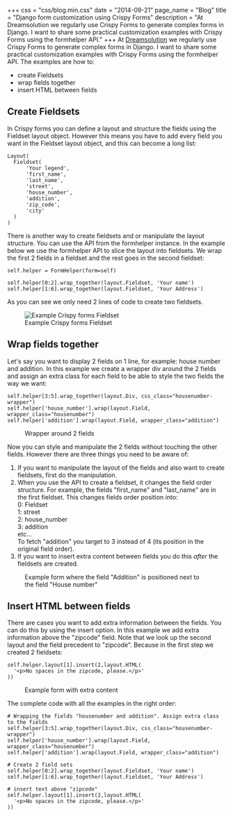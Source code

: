 +++
css = "css/blog.min.css"
date = "2014-09-21"
page_name = "Blog"
title = "Django form customization using Crispy Forms"
description = "At Dreamsolution we regularly use Crispy Forms to generate  complex forms in Django. I want to share some practical customization examples with Crispy Forms using the formhelper API."
+++
  At <a href="http://www.dreamsolution.nl">Dreamsolution</a> we regularly use Crispy Forms to generate
    complex forms in Django. I want to share some practical customization examples
    with Crispy Forms using the formhelper API. The examples are how to:
  <ul>
      <li>create Fieldsets</li>
      <li>wrap fields together</li>
      <li>insert HTML between fields</li>
  </ul>
<h2>Create Fieldsets</h2>
<p>
  In Crispy forms you can define a layout and structure the fields using
  the Fieldset layout object. However this means you have to add every field
  you want in the Fieldset layout object, and this can become a long list:
</p>

<pre class="python" rel="Python"><code>Layout(
  Fieldset(
      <span class="string">'Your legend'</span>,
      <span class="string">'first_name'</span>,
      <span class="string">'last_name'</span>,
      <span class="string">'street'</span>,
      <span class="string">'house_number'</span>,
      <span class="string">'addition'</span>,
      <span class="string">'zip_code'</span>,
      <span class="string">'city'</span>
  )
)</code></pre>

<p>
  There is another way to create fieldsets and or manipulate the layout structure.
  You can use the API from the formhelper instance. In the example below we
  use the formhelper API to slice the layout into fieldsets. We wrap the first 2 fields in
  a fieldset and the rest goes in the second fieldset:
</p>

<pre class="python" rel="Python"><code><span class="statement">self</span>.helper = FormHelper(form=<span class="statement">self</span>)

<span class="statement">self</span>.helper[<span class="number">0</span>:<span class="number">2</span>].wrap_together(layout.Fieldset, <span class="string">'Your name'</span>)
<span class="statement">self</span>.helper[<span class="number">1</span>:<span class="number">6</span>].wrap_together(layout.Fieldset, <span class="string">'Your Address'</span>)
</code></pre>

<p>As you can see we only need 2 lines of code to create two fieldsets.</p>

<figure>
  <img src="/img/crispy-fieldsets.png" alt="Example Crispy forms Fieldset">
  <figcaption>Example Crispy forms Fieldset</figcaption>
</figure>

<h2>Wrap fields together</h2>
<p>
  Let's say you want to display 2 fields on 1 line, for example:
  house number and addition. In this example we create a wrapper div around the
  2 fields and assign an extra class for each field to be able to style the
  two fields the way we want:
</p>

<pre class="python" rel="Python"><code><span class="statement">self</span>.helper[<span class="number">3</span>:<span class="number">5</span>].wrap_together(layout.Div, <span class="crispy-attribute">css_class</span>=<span class="string">"housenumber-wrapper"</span>)
<span class="statement">self</span>.helper[<span class="string">'house_number'</span>].wrap(layout.Field, <span class="crispy-attribute">wrapper_class</span>=<span class="string">"housenumber"</span>)
<span class="statement">self</span>.helper[<span class="string">'addition'</span>].wrap(layout.Field, <span class="crispy-attribute">wrapper_class</span>=<span class="string">"addition"</span>)
</code></pre>

<figure>
  <img src="/img/crispy-field-manipulation-code.png" alt="">
  <figcaption>Wrapper around 2 fields</figcaption>
</figure>

<p>
Now you can style and manipulate the 2 fields without touching the other fields. However there are three things you need to be aware of:
</p>
<ol>
  <li>
    If you want to manipulate the layout of the fields and also want to
    create fieldsets, first do the manipulation.
  </li>
  <li>
    When you use the API to create a fieldset, it changes the field order structure.
    For example, the fields "first_name" and "last_name" are in the first fieldset. This changes fields order position into:
    <br>
     0: Fieldset <br>
     1: street <br>
     2: house_number <br>
     3: addition <br>
     etc... <br>
     To fetch "addition" you target to 3 instead of 4 (its position in the original field order).
  </li>
  <li>
    If you want to insert extra content between fields you do this
    <i>after</i> the fieldsets are created.
  </li>
</ol>
<figure>
    <img src="/img/crispy-field-manipulation.png" alt="">
    <figcaption>Example form where the field "Addition" is positioned next to the field "House number"</figcaption>
</figure>
<h2>Insert HTML between fields</h2>
<p>
  There are cases you want to add extra information between the fields.
  You can do this by using the insert option. In this example we
  add extra information above the "zipcode" field. Note that we look up the
  second layout and the field precedent to "zipcode". Because in the first
  step we created 2 fieldsets:
</p>

<pre class="python" rel="Python"><code><span class="statement">self</span>.helper.layout[<span class="number">1</span>].insert(<span class="number">2</span>,layout.HTML(
  <span class="string">'&lt;p&gt;No spaces in the zipcode, please.&lt;/p&gt;'</span>
))
</code></pre>

<figure>
  <img src="/img/crispy-add-content.png" alt="">
  <figcaption>Example form with extra content</figcaption>
</figure>
<p>
  The complete code with all the examples in the right order:
</p>

<pre class="python" rel="Python"><code><span class="comment"># Wrapping the fields "housenumber and addition". Assign extra class to the fields</span>
<span class="statement">self</span>.helper[<span class="number">3</span>:<span class="number">5]</span>.wrap_together(layout.Div, <span class="crispy-attribute">css_class</span>=<span class="string">"housenumber-wrapper"</span>)
<span class="statement">self</span>.helper[<span class="string">'house_number'</span>].wrap(layout.Field, <span class="crispy-attribute">wrapper_class</span>=<span class="string">"housenumber"</span>)
<span class="statement">self</span>.helper[<span class="string">'addition'</span>].wrap(layout.Field, <span class="crispy-attribute">wrapper_class</span>=<span class="string">"addition"</span>)

<span class="comment"># Create 2 field sets</span>
<span class="statement">self</span>.helper[<span class="number">0</span>:<span class="number">2</span>].wrap_together(layout.Fieldset, <span class="string">'Your name'</span>)
<span class="statement">self</span>.helper[<span class="number">1</span>:<span class="number">6</span>].wrap_together(layout.Fieldset, <span class="string">'Your Address'</span>)

<span class="comment"># insert text above "zipcode"</span>
<span class="statement">self</span>.helper.layout[<span class="number">1</span>].insert(<span class="number">2</span>,layout.HTML(
  <span class="string">'&lt;p&gt;No spaces in the zipcode, please.&lt;/p&gt;'</span>
))
</code></pre>
